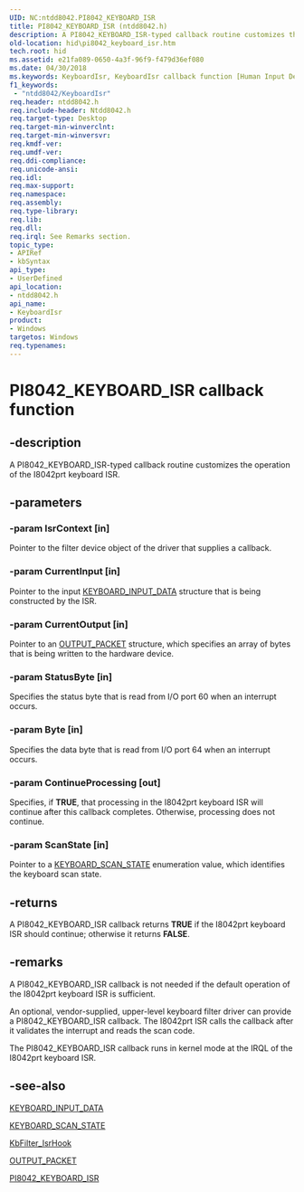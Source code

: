 ```yaml
---
UID: NC:ntdd8042.PI8042_KEYBOARD_ISR
title: PI8042_KEYBOARD_ISR (ntdd8042.h)
description: A PI8042_KEYBOARD_ISR-typed callback routine customizes the operation of the I8042prt keyboard ISR.
old-location: hid\pi8042_keyboard_isr.htm
tech.root: hid
ms.assetid: e21fa089-0650-4a3f-96f9-f479d36ef080
ms.date: 04/30/2018
ms.keywords: KeyboardIsr, KeyboardIsr callback function [Human Input Devices], PI8042_KEYBOARD_ISR, PI8042_KEYBOARD_ISR callback, hid.pi8042_keyboard_isr, i8042ref_34293f47-3e6c-4721-ab58-8ac531543c8e.xml, ntdd8042/KeyboardIsr
f1_keywords:
 - "ntdd8042/KeyboardIsr"
req.header: ntdd8042.h
req.include-header: Ntdd8042.h
req.target-type: Desktop
req.target-min-winverclnt: 
req.target-min-winversvr: 
req.kmdf-ver: 
req.umdf-ver: 
req.ddi-compliance: 
req.unicode-ansi: 
req.idl: 
req.max-support: 
req.namespace: 
req.assembly: 
req.type-library: 
req.lib: 
req.dll: 
req.irql: See Remarks section.
topic_type:
- APIRef
- kbSyntax
api_type:
- UserDefined
api_location:
- ntdd8042.h
api_name:
- KeyboardIsr
product:
- Windows
targetos: Windows
req.typenames: 
---
```


# PI8042_KEYBOARD_ISR callback function


## -description


A PI8042_KEYBOARD_ISR-typed callback routine customizes the operation of the I8042prt keyboard ISR.


## -parameters




### -param IsrContext [in]

Pointer to the filter device object of the driver that supplies a callback.


### -param CurrentInput [in]

Pointer to the input <a href="https://docs.microsoft.com/windows/desktop/api/ntddkbd/ns-ntddkbd-_keyboard_input_data">KEYBOARD_INPUT_DATA</a> structure that is being constructed by the ISR.


### -param CurrentOutput [in]

Pointer to an <a href="https://docs.microsoft.com/windows-hardware/drivers/ddi/ntdd8042/ns-ntdd8042-_output_packet">OUTPUT_PACKET</a> structure, which specifies an array of bytes that is being written to the hardware device.


### -param StatusByte [in]

Specifies the status byte that is read from I/O port 60 when an interrupt occurs.


### -param Byte [in]

Specifies the data byte that is read  from I/O port 64 when an interrupt occurs.


### -param ContinueProcessing [out]

Specifies, if <b>TRUE</b>, that processing in the I8042prt keyboard ISR will continue after this callback completes. Otherwise, processing does not continue.


### -param ScanState [in]

Pointer to a <a href="https://docs.microsoft.com/windows-hardware/drivers/ddi/ntdd8042/ne-ntdd8042-_keyboard_scan_state">KEYBOARD_SCAN_STATE</a> enumeration value, which identifies the keyboard scan state.


## -returns



A PI8042_KEYBOARD_ISR callback returns <b>TRUE</b> if the I8042prt keyboard ISR should continue; otherwise it returns <b>FALSE</b>.




## -remarks



A PI8042_KEYBOARD_ISR callback is not needed if the default operation of the I8042prt keyboard ISR is sufficient. 

An optional, vendor-supplied, upper-level keyboard filter driver can provide a PI8042_KEYBOARD_ISR callback. The I8042prt ISR calls the callback after it validates the interrupt and reads the scan code. 

The PI8042_KEYBOARD_ISR callback runs in kernel mode at the IRQL of the I8042prt keyboard ISR.




## -see-also




<a href="https://docs.microsoft.com/windows/desktop/api/ntddkbd/ns-ntddkbd-_keyboard_input_data">KEYBOARD_INPUT_DATA</a>



<a href="https://docs.microsoft.com/windows-hardware/drivers/ddi/ntdd8042/ne-ntdd8042-_keyboard_scan_state">KEYBOARD_SCAN_STATE</a>



<a href="https://docs.microsoft.com/previous-versions/ff542294(v=vs.85)">KbFilter_IsrHook</a>



<a href="https://docs.microsoft.com/windows-hardware/drivers/ddi/ntdd8042/ns-ntdd8042-_output_packet">OUTPUT_PACKET</a>



<a href="https://docs.microsoft.com/windows-hardware/drivers/ddi/ntdd8042/nc-ntdd8042-pi8042_keyboard_isr">PI8042_KEYBOARD_ISR</a>
 

 

